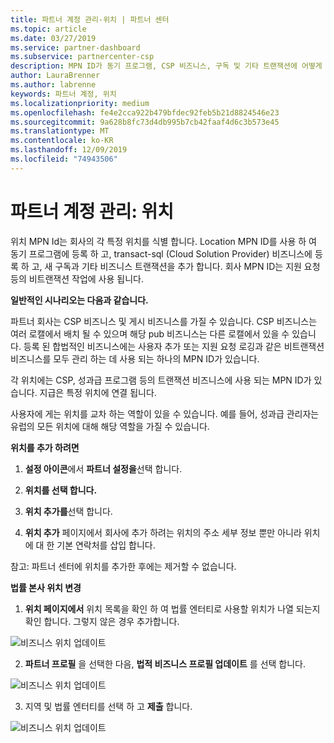 ```yaml
---
title: 파트너 계정 관리-위치 | 파트너 센터
ms.topic: article
ms.date: 03/27/2019
ms.service: partner-dashboard
ms.subservice: partnercenter-csp
description: MPN ID가 동기 프로그램, CSP 비즈니스, 구독 및 기타 트랜잭션에 어떻게 사용 되는지 알아보세요.
author: LauraBrenner
ms.author: labrenne
keywords: 파트너 계정, 위치
ms.localizationpriority: medium
ms.openlocfilehash: fe4e2cca922b479bfdec92feb5b21d8824546e23
ms.sourcegitcommit: 9a628b8fc73d4db995b7cb42faaf4d6c3b573e45
ms.translationtype: MT
ms.contentlocale: ko-KR
ms.lasthandoff: 12/09/2019
ms.locfileid: "74943506"
---
```

# <a name="manage-your-partner-account-locations"></a>파트너 계정 관리: 위치

위치 MPN Id는 회사의 각 특정 위치를 식별 합니다. Location MPN ID를 사용 하 여 동기 프로그램에 등록 하 고, transact-sql (Cloud Solution Provider) 비즈니스에 등록 하 고, 새 구독과 기타 비즈니스 트랜잭션을 추가 합니다. 회사 MPN ID는 지원 요청 등의 비트랜잭션 작업에 사용 됩니다.

**일반적인 시나리오는 다음과 같습니다.** 

파트너 회사는 CSP 비즈니스 및 게시 비즈니스를 가질 수 있습니다. CSP 비즈니스는 여러 로캘에서 배치 될 수 있으며 해당 pub 비즈니스는 다른 로캘에서 있을 수 있습니다. 등록 된 합법적인 비즈니스에는 사용자 추가 또는 지원 요청 로깅과 같은 비트랜잭션 비즈니스를 모두 관리 하는 데 사용 되는 하나의 MPN ID가 있습니다. 

각 위치에는 CSP, 성과급 프로그램 등의 트랜잭션 비즈니스에 사용 되는 MPN ID가 있습니다. 지급은 특정 위치에 연결 됩니다.

사용자에 게는 위치를 교차 하는 역할이 있을 수 있습니다. 예를 들어, 성과급 관리자는 유럽의 모든 위치에 대해 해당 역할을 가질 수 있습니다.

**위치를 추가 하려면**

1. **설정 아이콘**에서 **파트너 설정을**선택 합니다. 

2. **위치를 선택 합니다.**

3. **위치 추가를**선택 합니다.  

4. **위치 추가** 페이지에서 회사에 추가 하려는 위치의 주소 세부 정보 뿐만 아니라 위치에 대 한 기본 연락처를 삽입 합니다.

참고: 파트너 센터에 위치를 추가한 후에는 제거할 수 없습니다.

**법률 본사 위치 변경**

1. **위치 페이지에서** 위치 목록을 확인 하 여 법률 엔터티로 사용할 위치가 나열 되는지 확인 합니다. 그렇지 않은 경우 추가합니다.

![비즈니스 위치 업데이트](images/updatepartnerprofile2.png)

2. **파트너 프로필** 을 선택한 다음, **법적 비즈니스 프로필 업데이트** 를 선택 합니다.

![비즈니스 위치 업데이트](images/updatepartnerprofile1.png)

3. 지역 및 법률 엔터티를 선택 하 고 **제출** 합니다.

![비즈니스 위치 업데이트](images/updatepartnerprofile3.png)

